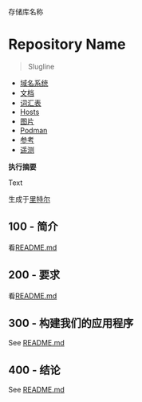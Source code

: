 存储库名称

# Repository Name

> Slugline

-   [域名系统](./DNS.md)
-   [文档](./DOCUMENTATION.md)
-   [词汇表](./GLOSSARY.md)
-   [Hosts](./HOSTS.md)
-   [图片](./IMAGES.md)
-   [Podman](./PODMAN.md)
-   [参考](./REFERENCES.md)
-   [遥测](./TELEMETRY.md)

**执行摘要**

Text

生成于[里特尔](https://app.rytr.me)

## 100 - 简介

看[README.md](./100/README.md)

## 200 - 要求

看[README.md](./200/README.md)

## 300 - 构建我们的应用程序

See [README.md](./300/README.md)

## 400 - 结论

See [README.md](./400/README.md)
